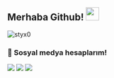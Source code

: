 
## Merhaba Github! <img src="https://raw.githubusercontent.com/iampavangandhi/iampavangandhi/master/gifs/Hi.gif" width="30px">

<img src="https://komarev.com/ghpvc/?username=styx0&label=Ziyaretçi%20Sayısı&color=552b75" alt="styx0" />

<h3>🌟 Sosyal medya hesaplarım!</h3>
<p align="left">
     <a href="https://instagram.com/styxcmm" target"blank_"><img src="https://img.shields.io/badge/INSTAGRAM%20-DC3175.svg?&style=for-the-badge&logo=instagram&logoColor=white"></a>
       <a href=https://www.twitch.tv/styxcm" target"blank_"><img src="https://img.shields.io/badge/Twitch-9146FF?style=for-the-badge&logo=twitch&logoColor=white"></a>
 <a href="https://open.spotify.com/user/kax6xkwljx2t69fdjsw1ycxpg?si=f5c323b2d7684593" target"blank_"><img src="https://img.shields.io/badge/Spotify%20-1ed760.svg?&style=for-the-badge&logo=spotify&logoColor=white"></a>
 

 

</p>
